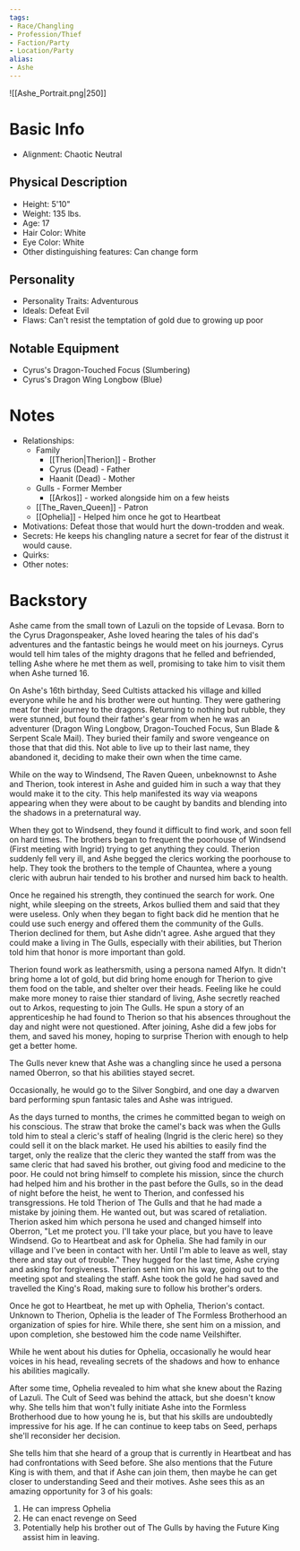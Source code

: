 ```yaml
---
tags:
- Race/Changling
- Profession/Thief
- Faction/Party
- Location/Party
alias:
- Ashe
---
```


![[Ashe_Portrait.png|250]]

# Basic Info
- Alignment: Chaotic Neutral

## Physical Description
- Height: 5'10"
- Weight: 135 lbs.
- Age: 17
- Hair Color: White
- Eye Color: White
- Other distinguishing features: Can change form

## Personality
- Personality Traits: Adventurous
- Ideals: Defeat Evil
- Flaws: Can't resist the temptation of gold due to growing up poor

## Notable Equipment
- Cyrus's Dragon-Touched Focus (Slumbering)
- Cyrus's Dragon Wing Longbow (Blue)

# Notes
- Relationships: 
	- Family
		- [[Therion|Therion]] - Brother
		- Cyrus (Dead) - Father
		- Haanit (Dead) - Mother
	- Gulls - Former Member
		- [[Arkos]] - worked alongside him on a few heists
	- [[The_Raven_Queen]] - Patron
	- [[Ophelia]] - Helped him once he got to Heartbeat
- Motivations: Defeat those that would hurt the down-trodden and weak. 
- Secrets: He keeps his changling nature a secret for fear of the distrust it would cause.
- Quirks: 
- Other notes: 

# Backstory
Ashe came from the small town of Lazuli on the topside of Levasa. Born to the Cyrus Dragonspeaker, Ashe loved hearing the tales of his dad's adventures and the fantastic beings he would meet on his journeys. Cyrus would tell him tales of the mighty dragons that he felled and befriended, telling Ashe where he met them as well, promising to take him to visit them when Ashe turned 16. 

On Ashe's 16th birthday, Seed Cultists attacked his village and killed everyone while he and his brother were out hunting. They were gathering meat for their journey to the dragons. Returning to nothing but rubble, they were stunned, but found their father's gear from when he was an adventurer (Dragon Wing Longbow, Dragon-Touched Focus, Sun Blade & Serpent Scale Mail). They buried their family and swore vengeance on those that that did this. Not able to live up to their last name, they abandoned it, deciding to make their own when the time came. 

While on the way to Windsend, The Raven Queen, unbeknownst to Ashe and Therion, took interest in Ashe and guided him in such a way that they would make it to the city. This help manifested its way via weapons appearing when they were about to be caught by bandits and blending into the shadows in a preternatural way. 

When they got to Windsend, they found it difficult to find work, and soon fell on hard times. The brothers began to frequent the poorhouse of Windsend (First meeting with Ingrid) trying to get anything they could. Therion suddenly fell very ill, and Ashe begged the clerics working the poorhouse to help. They took the brothers to the temple of Chauntea, where a young cleric with aubrun hair tended to his brother and nursed him back to health. 

Once he regained his strength, they continued the search for work. One night, while sleeping on the streets, Arkos bullied them and said that they were useless. Only when they began to fight back did he mention that he could use such energy and offered them the community of the Gulls. Therion declined for them, but Ashe didn't agree. Ashe argued that they could make a living in The Gulls, especially with their abilities, but Therion told him that honor is more important than gold. 

Therion found work as leathersmith, using a persona named Alfyn. It didn't bring home a lot of gold, but did bring home enough for Therion to give them food on the table, and shelter over their heads. Feeling like he could make more money to raise thier standard of living, Ashe secretly reached out to Arkos, requesting to join The Gulls. He spun a story of an apprenticeship he had found to Therion so that his absences throughout the day and night were not questioned. After joining, Ashe did a few jobs for them, and saved his money, hoping to surprise Therion with enough to help get a better home. 

The Gulls never knew that Ashe was a changling since he used a persona named Oberron, so that his abilities stayed secret. 

Occasionally, he would go to the Silver Songbird, and one day a dwarven bard performing spun fantasic tales and Ashe was intrigued. 

As the days turned to months, the crimes he committed began to weigh on his conscious. The straw that broke the camel's back was when the Gulls told him to steal a cleric's staff of healing (Ingrid is the cleric here) so they could sell it on the black market. He used his abilties to easily find the target, only the realize that the cleric they wanted the staff from was the same cleric that had saved his brother, out giving food and medicine to the poor. He could not bring himself to complete his mission, since the church had helped him and his brother in the past before the Gulls, so in the dead of night before the heist, he went to Therion, and confessed his transgressions. He told Therion of The Gulls and that he had made a mistake by joining them. He wanted out, but was scared of retaliation. Therion asked him which persona he used and changed himself into Oberron, "Let me protect you. I'll take your place, but you have to leave Windsend. Go to Heartbeat and ask for Ophelia. She had family in our village and I've been in contact with her. Until I'm able to leave as well, stay there and stay out of trouble." They hugged for the last time, Ashe crying and asking for forgiveness. Therion sent him on his way, going out to the meeting spot and stealing the staff. Ashe took the gold he had saved and travelled the King's Road, making sure to follow his brother's orders. 

Once he got to Heartbeat, he met up with Ophelia, Therion's contact. Unknown to Therion, Ophelia is the leader of The Formless Brotherhood an organization of spies for hire. While there, she sent him on a mission, and upon completion, she bestowed him the code name Veilshifter. 

While he went about his duties for Ophelia, occasionally he would hear voices in his head, revealing secrets of the shadows and how to enhance his abilities magically. 

After some time, Ophelia revealed to him what she knew about the Razing of Lazuli. The Cult of Seed was behind the attack, but she doesn't know why. She tells him that won't fully initiate Ashe into the Formless Brotherhood due to how young he is, but that his skills are undoubtedly impressive for his age. If he can continue to keep tabs on Seed, perhaps she'll reconsider her decision. 

She tells him that she heard of a group that is currently in Heartbeat and has had confrontations with Seed before. She also mentions that the Future King is with them, and that if Ashe can join them, then maybe he can get closer to understanding Seed and their motives. Ashe sees this as an amazing opportunity for 3 of his goals:
1) He can impress Ophelia
2) He can enact revenge on Seed
3) Potentially help his brother out of The Gulls by having the Future King assist him in leaving. 